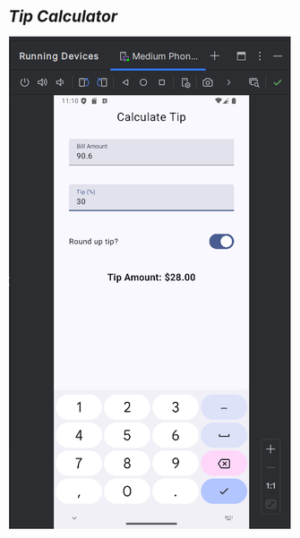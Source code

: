 # *Tip Calculator*

<p align="center">
<img src="https://github.com/thanhtriduong/Tip_Calculator/blob/master/app/src/main/res/drawable/anh_minh_hoa.png" alt="Giao diện app Dice Roller">
</p>
